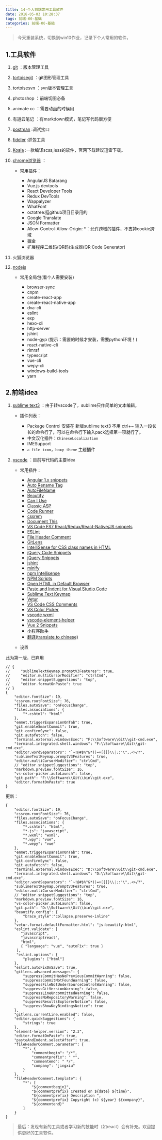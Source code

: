 ```yaml
---
title: 14-个人前端常用工具软件
date: 2018-05-03 10:28:37
tags: 前端-00-基础
categories: 前端-00-基础
---
```

> 今天重装系统，切换到win10作业，记录下个人常用的软件，

## 1.工具软件
1. [git](https://git-scm.com/downloads) ：版本管理工具

2. [tortoisegit](https://tortoisegit.org/) ：git图形管理工具

3. [tortoisesvn](https://tortoisesvn.net/) ：svn版本管理工具

4. photoshop ：前端切图必备

5. animate cc ：需要动画的时候用

6. 有道云笔记 ：有markdown模式，笔记写代码很方便

7. [postman](https://www.getpostman.com/) :调试接口

8. [fiddler](https://www.telerik.com/fiddler) :抓包工具

9. [Koala](http://koala-app.com/index-zh.html) :一款编译scss,less的软件，官网下载建议迅雷下载。

10. [chrome浏览器](http://www.google.cn/chrome/browser/desktop/index.html) ：
    
    - 常用插件：

         - AngularJS Batarang
         - Vue.js devtools
         - React Developer Tools
         - Redux DevTools
         - Wappalyzer
         - WhatFont
         - octotree:逛github项目目录用的
         - Google Translate
         - JSON Formatter
         - Allow-Control-Allow-Origin: *：允许跨域的插件，不支持cookie跨域
         - 掘金
         - 扩展程序二维码(QR码)生成器(QR Code Generator)
11. 火狐浏览器

12. [nodejs](https://nodejs.org/en/)
    
    - 常用全局包(看个人需要安装)
    
        - browser-sync
        - cnpm
        - create-react-app
        - create-react-native-app
        - dva-cli
        - eslint
        - exp
        - hexo-cli
        - http-server
        - jshint
        - node-gyp (提示：需要的时候才安装，需要python环境！)
        - react-native-cli
        - rimraf
        - typescript
        - vue-cli
        - wepy-cli
        - windows-build-tools
        - yarn
## 2.前端idea

1. [sublime text3](http://www.sublimetext.com/) ：由于转vscode了，sublime只作简单的文本编辑。
    - 插件列表：

        - Package Control 安装在 新版sublime text3 不用 ctrl+~ 输入一段长长的命令行了，可以在命令行下输入pack选择第一项就行了。
        - 中文汉化插件：`ChineseLocalization`
        - IMESupport
        - `a file icon`，`boxy theme` 主题插件
    
2. [vscode](https://code.visualstudio.com/) ：目前写代码的主要idea

    - 常用插件：
        
        - [Angular 1.x snippets](https://marketplace.visualstudio.com/items?itemName=lperdomo.angular1-code-snippets-johnpapastyle)
        - [Auto Rename Tag](https://marketplace.visualstudio.com/items?itemName=formulahendry.auto-rename-tag)
        - [AutoFileName](https://marketplace.visualstudio.com/items?itemName=JerryHong.autofilename)
        - [Beautify](https://marketplace.visualstudio.com/items?itemName=HookyQR.beautify)
        - [Can I Use](https://marketplace.visualstudio.com/items?itemName=akamud.vscode-caniuse)
        - [Classic ASP](https://marketplace.visualstudio.com/items?itemName=ilich8086.classic-asp)
        - [Code Runner](https://marketplace.visualstudio.com/items?itemName=formulahendry.code-runner)
        - [cssrem](https://marketplace.visualstudio.com/items?itemName=cipchk.cssrem)
        - [Document This](https://marketplace.visualstudio.com/items?itemName=joelday.docthis)
        - [VS Code ES7 React/Redux/React-Native/JS snippets](https://marketplace.visualstudio.com/items?itemName=dsznajder.es7-react-js-snippets)
        - [ESLint](https://marketplace.visualstudio.com/items?itemName=dbaeumer.vscode-eslint)
        - [File Header Comment](https://marketplace.visualstudio.com/items?itemName=doi.fileheadercomment)
        - [GitLens](https://marketplace.visualstudio.com/items?itemName=eamodio.gitlens)
        - [IntelliSense for CSS class names in HTML](https://marketplace.visualstudio.com/items?itemName=Zignd.html-css-class-completion)
        - [jQuery Code Snippets](https://marketplace.visualstudio.com/items?itemName=donjayamanne.jquerysnippets)
        - [jQuery Snippets](https://marketplace.visualstudio.com/items?itemName=hridoy.jquery-snippets)
        - [jshint](https://marketplace.visualstudio.com/items?itemName=dbaeumer.jshint)
        - [minify](https://marketplace.visualstudio.com/items?itemName=HookyQR.minify)
        - [npm Intellisense](https://marketplace.visualstudio.com/items?itemName=christian-kohler.npm-intellisense)
        - [NPM Scripts](https://marketplace.visualstudio.com/items?itemName=traBpUkciP.vscode-npm-scripts)
        - [Open HTML in Default Browser](https://marketplace.visualstudio.com/items?itemName=peakchen90.open-html-in-browser)
        - [Paste and Indent for Visual Studio Code](https://marketplace.visualstudio.com/items?itemName=Rubymaniac.vscode-paste-and-indent)
        - [Sublime Text Keymap](https://marketplace.visualstudio.com/items?itemName=ms-vscode.sublime-keybindings)
        - [Vetur](https://marketplace.visualstudio.com/items?itemName=octref.vetur)
        - [VS Code CSS Comments](https://marketplace.visualstudio.com/items?itemName=ashhitch.vs-code-css-comments)
        - [VS Color Picker](https://marketplace.visualstudio.com/items?itemName=lihui.vs-color-picker)
        - [vscode wxml](https://marketplace.visualstudio.com/items?itemName=coderfee.vscode-wxml)
        - [vscode-element-helper](https://marketplace.visualstudio.com/items?itemName=ElemeFE.vscode-element-helper)
        - [Vue 2 Snippets](https://marketplace.visualstudio.com/items?itemName=hollowtree.vue-snippets)
        - [小程序助手](https://marketplace.visualstudio.com/items?itemName=debian001.app-migrator)
        - [翻译(translate to chinese)](https://marketplace.visualstudio.com/items?itemName=dushaobindoudou.translation)
    - 设置
    
此为第一版，已弃用
```
// {
//     "sublimeTextKeymap.promptV3Features": true,
//     "editor.multiCursorModifier": "ctrlCmd",
//     "editor.snippetSuggestions": "top",
//     "editor.formatOnPaste": true
// }
{
    "editor.fontSize": 19,
    "cssrem.rootFontSize": 76,
    "files.autoSave": "onFocusChange",
    "files.associations": {
        "*.cshtml": "html"
    },
    "emmet.triggerExpansionOnTab": true,
    "git.enableSmartCommit": true,
    "git.confirmSync": false,
    "git.autofetch": false,
    "terminal.external.windowsExec": "F:\\Software\\Git\\git-cmd.exe",
    "terminal.integrated.shell.windows": "F:\\Software\\Git\\git-cmd.exe",
    "editor.wordSeparators": "`~!@#$%^&*()=+[{]}\\|;:'\",.<>/?",
    "sublimeTextKeymap.promptV3Features": true,
    "editor.multiCursorModifier": "ctrlCmd",
    // "editor.snippetSuggestions": "top",
    "markdown.preview.fontSize": 16,
    "vs-color-picker.autoLaunch": false,
    "git.path": "F:\\Software\\Git\\bin\\git.exe",
    "editor.formatOnPaste": true
}
```
更新：
```
{
    "editor.fontSize": 19,
    "cssrem.rootFontSize": 76,
    "files.autoSave": "onFocusChange",
    "files.associations": {
        "*.cshtml": "html",
        "*.js": "javascript",
        "*.wxml": "wxml",
        "*.wpy": "vue",
        "*.wepy": "vue"
    },
    "emmet.triggerExpansionOnTab": true,
    "git.enableSmartCommit": true,
    "git.confirmSync": false,
    "git.autofetch": false,
    "terminal.external.windowsExec": "D:\\Software\\Git\\git-cmd.exe",
    "terminal.integrated.shell.windows": "D:\\Software\\Git\\git-cmd.exe",
    "editor.wordSeparators": "`~!@#$%^&*()=+[{]}\\|;:'\",.<>/?",
    "sublimeTextKeymap.promptV3Features": true,
    "editor.multiCursorModifier": "ctrlCmd",
    // "editor.snippetSuggestions": "top",
    "markdown.preview.fontSize": 16,
    "vs-color-picker.autoLaunch": false,
    "git.path": "D:\\Software\\Git\\bin\\git.exe",
    "beautify.config": {
        "brace_style":"collapse,preserve-inline"
    },
    "vetur.format.defaultFormatter.html": "js-beautify-html",
    "eslint.validate": [
       "javascript",
       "javascriptreact",
       "html",
       { "language": "vue", "autoFix": true }
     ],
     "eslint.options": {
        "plugins": ["html"]
    },
    "eslint.autoFixOnSave": true,
    "gitlens.advanced.messages": {
        "suppressCommitHasNoPreviousCommitWarning": false,
        "suppressCommitNotFoundWarning": false,
        "suppressFileNotUnderSourceControlWarning": false,
        "suppressGitVersionWarning": false,
        "suppressLineUncommittedWarning": false,
        "suppressNoRepositoryWarning": false,
        "suppressResultsExplorerNotice": false,
        "suppressShowKeyBindingsNotice": true
    },
    "gitlens.currentLine.enabled": false,
    "editor.quickSuggestions": {
        "strings": true
    },
    "element-helper.version": "2.3",
    "editor.formatOnPaste": true,
    "pasteAndIndent.selectAfter": true,
    "fileHeaderComment.parameter": {
        "*": {
            "commentbegin": "/*",
            "commentprefix": " *",
            "commentend": " */",
            "company": "jingxiu"
        }
    },
    "fileHeaderComment.template": {
        "*": [
            "${commentbegin}",
            "${commentprefix} Created on ${date} ${time}",
            "${commentprefix} Description ",
            "${commentprefix} Copyright (c) ${year} ${company}",
            "${commentend}"
        ]
    }
}
```

> 最后：发现有新的工具或者学习新的技能时（如react）会有补充。欢迎提供更好的工具软件。